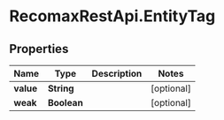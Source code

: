 # RecomaxRestApi.EntityTag

## Properties
Name | Type | Description | Notes
------------ | ------------- | ------------- | -------------
**value** | **String** |  | [optional] 
**weak** | **Boolean** |  | [optional] 


